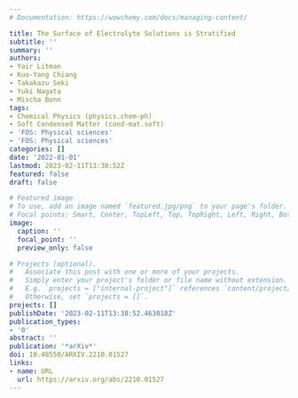 ```yaml
---
# Documentation: https://wowchemy.com/docs/managing-content/

title: The Surface of Electrolyte Solutions is Stratified
subtitle: ''
summary: ''
authors:
- Yair Litman
- Kuo-Yang Chiang
- Takakazu Seki
- Yuki Nagata
- Mischa Bonn
tags:
- Chemical Physics (physics.chem-ph)
- Soft Condensed Matter (cond-mat.soft)
- 'FOS: Physical sciences'
- 'FOS: Physical sciences'
categories: []
date: '2022-01-01'
lastmod: 2023-02-11T13:38:52Z
featured: false
draft: false

# Featured image
# To use, add an image named `featured.jpg/png` to your page's folder.
# Focal points: Smart, Center, TopLeft, Top, TopRight, Left, Right, BottomLeft, Bottom, BottomRight.
image:
  caption: ''
  focal_point: ''
  preview_only: false

# Projects (optional).
#   Associate this post with one or more of your projects.
#   Simply enter your project's folder or file name without extension.
#   E.g. `projects = ["internal-project"]` references `content/project/deep-learning/index.md`.
#   Otherwise, set `projects = []`.
projects: []
publishDate: '2023-02-11T13:38:52.463018Z'
publication_types:
- '0'
abstract: ''
publication: '*arXiv*'
doi: 10.48550/ARXIV.2210.01527
links:
- name: URL
  url: https://arxiv.org/abs/2210.01527
---
```

